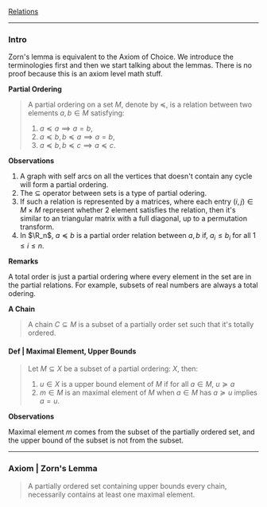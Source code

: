 [Relations](../MATH%20000%20Math%20Essential/Relations.md)

---
### **Intro**

Zorn's lemma is equivalent to the Axiom of Choice. We introduce the terminologies first and then we start talking about the lemmas. There is no proof because this is an axiom level math stuff. 

**Partial Ordering**
> A partial ordering on a set $M$, denote by $\preceq$, is a relation between two elements $a, b\in M$ satisfying: 
> 1. $a\preceq a\implies a = b$, 
> 2. $a\preceq b, b\preceq a \implies a= b$, 
> 3. $a\preceq b, b\preceq c \implies a \preceq c$. 

**Observations**
1. A graph with self arcs on all the vertices that doesn't contain any cycle will form a partial ordering. 
2. The $\subseteq$ operator between sets is a type of partial odering. 
3. If such a relation is represented by a matrices, where each entry $(i, j)\in M\times M$ represent whether 2 element satisfies the relation, then it's similar to an triangular matrix with a full diagonal, up to a permutation transform. 
4. In $\R_n$, $a\preceq b$ is a partial order relation between $a, b$ if, $a_i \le b_i$ for all $1\le i \le n$. 

**Remarks**

A total order is just a partial ordering where every element in the set are in the partial relations. For example, subsets of real numbers are always a total odering. 

**A Chain**
> A chain $C\subseteq M$ is a subset of a partially order set such that it's totally ordered. 


#### **Def | Maximal Element, Upper Bounds**
> Let $M\subseteq X$ be a subset of a partial ordering: $X$, then: 
> 1. $u\in X$ is a upper bound element of $M$ if for all $a \in M$, $u \succeq a$
> 2. $m\in M$ is an maximal element of $M$ when $a\in M$ has $a\succeq u$ implies $a = u$. 

**Observations**

Maximal element $m$ comes from the subset of the partially ordered set, and the upper bound of the subset is not from the subset. 


---
### **Axiom | Zorn's Lemma**
> A partially ordered set containing upper bounds every chain, necessarily contains at least one maximal element. 

